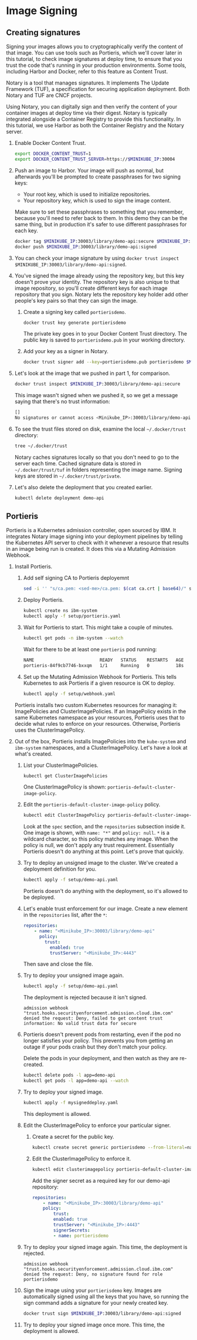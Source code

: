 # Image Signing

## Creating signatures

Signing your images allows you to cryptographically verify the content of that image. You can use tools such as Portieris, which we'll cover later in this tutorial, to check image signatures at deploy time, to ensure that you trust the code that's running in your production environments. Some tools, including Harbor and Docker, refer to this feature as Content Trust.

Notary is a tool that manages signatures. It implements The Update Framework (TUF), a specification for securing application deployment. Both Notary and TUF are CNCF projects.

Using Notary, you can digitally sign and then verify the content of your container images at deploy time via their digest. Notary is typically integrated alongside a Container Registry to provide this functionality. In this tutorial, we use Harbor as both the Container Registry and the Notary server.

1. Enable Docker Content Trust.
    ```bash
    export DOCKER_CONTENT_TRUST=1
    export DOCKER_CONTENT_TRUST_SERVER=https://$MINIKUBE_IP:30004
    ```

2. Push an image to Harbor. Your image will push as normal, but afterwards you'll be prompted to create passphrases for two signing keys:
    - Your root key, which is used to initialize repositories.
    - Your repository key, which is used to sign the image content.

    Make sure to set these passphrases to something that you remember, because you'll need to refer back to them. In this demo they can be the same thing, but in production it's safer to use different passphrases for each key.

    ```bash
    docker tag $MINIKUBE_IP:30003/library/demo-api:secure $MINIKUBE_IP:30003/library/demo-api:signed
    docker push $MINIKUBE_IP:30003/library/demo-api:signed
    ```

3. You can check your image signature by using `docker trust inspect $MINIKUBE_IP:30003/library/demo-api:signed`.

4. You've signed the image already using the repository key, but this key doesn't prove your identity. The repository key is also unique to that image repository, so you'll create different keys for each image repository that you sign. Notary lets the repository key holder add other people's key pairs so that they can sign the image.

    1. Create a signing key called `portierisdemo`.
        ```bash
        docker trust key generate portierisdemo
        ```
        The private key goes in to your Docker Content Trust directory. The public key is saved to `portierisdemo.pub` in your working directory.

    2. Add your key as a signer in Notary.
        ```bash
        docker trust signer add --key=portierisdemo.pub portierisdemo $MINIKUBE_IP:30003/library/demo-api
        ```

5. Let's look at the image that we pushed in part 1, for comparison.

    ```bash
    docker trust inspect $MINIKUBE_IP:30003/library/demo-api:secure
    ```

    This image wasn't signed when we pushed it, so we get a message saying that there's no trust information:

    ```bash
    []
    No signatures or cannot access <Minikube_IP>:30003/library/demo-api:secure
    ```

6. To see the trust files stored on disk, examine the local `~/.docker/trust` directory:
    ```bash
    tree ~/.docker/trust
    ```

    Notary caches signatures locally so that you don't need to go to the server each time. Cached signature data is stored in `~/.docker/trust/tuf` in folders representing the image name. Signing keys are stored in `~/.docker/trust/private`.

7. Let's also delete the deployment that you created earlier.
    ```bash
    kubectl delete deployment demo-api
    ```

## Portieris

Portieris is a Kubernetes admission controller, open sourced by IBM. It integrates Notary image signing into your deployment pipelines by telling the Kubernetes API server to check with it whenever a resource that results in an image being run is created. It does this via a Mutating Admission Webhook.

1. Install Portieris.

    1. Add self signing CA to Portieris deployemnt
        ```bash
        sed -i '' "s/ca.pem: <sed-me>/ca.pem: $(cat ca.crt | base64)/" setup/portieris.yaml
        ```

    2. Deploy Portieris.
        ```bash
        kubectl create ns ibm-system
        kubectl apply -f setup/portieris.yaml
        ```

    3. Wait for Portieris to start. This might take a couple of minutes.
        ```bash
        kubectl get pods -n ibm-system --watch
        ```

        Wait for there to be at least one `portieris` pod running:
        ```bash
        NAME                         READY   STATUS    RESTARTS   AGE
        portieris-84f9cb7746-bxxqm   1/1     Running   0          18s
        ```

    4. Set up the Mutating Admission Webhook for Portieris. This tells Kubernetes to ask Portieris if a given resource is OK to deploy.
        ```bash
        kubectl apply -f setup/webhook.yaml
        ```

    Portieris installs two custom Kubernetes resources for managing it: ImagePolicies and ClusterImagePolicies. If an ImagePolicy exists in the same Kubernetes namespace as your resources, Portieris uses that to decide what rules to enforce on your resources. Otherwise, Portieris uses the ClusterImagePolicy.

1. Out of the box, Portieris installs ImagePolicies into the `kube-system` and `ibm-system` namespaces, and a ClusterImagePolicy. Let's have a look at what's created.
    1. List your ClusterImagePolicies.
        ```bash
        kubectl get ClusterImagePolicies
        ```

        One ClusterImagePolicy is shown: `portieris-default-cluster-image-policy`.
    2. Edit the `portieris-default-cluster-image-policy` policy.
        ```bash
        kubectl edit ClusterImagePolicy portieris-default-cluster-image-policy
        ```

        Look at the `spec` section, and the `repositories` subsection inside it. One image is shown, with `name: "*"` and `policy: null`. `*` is a wildcard character, so this policy matches any image. When the policy is null, we don't apply any trust requirement. Essentially Portieris doesn't do anything at this point. Let's prove that quickly.

    3. Try to deploy an unsigned image to the cluster. We've created a deployment definition for you.

        ```bash
        kubectl apply -f setup/demo-api.yaml
        ```

        Portieris doesn't do anything with the deployment, so it's allowed to be deployed.

    4. Let's enable trust enforcement for our image. Create a new element in the `repositories` list, after the `*`:
        ```yaml
        repositories:
            - name: "<Minikube_IP>:30003/library/demo-api"
              policy:
                trust:
                  enabled: true
                  trustServer: "<Minikube_IP>:4443"
        ```

        Then save and close the file.

    5. Try to deploy your unsigned image again.

        ```bash
        kubectl apply -f setup/demo-api.yaml
        ```

        The deployment is rejected because it isn't signed.

        ```text
        admission webhook "trust.hooks.securityenforcement.admission.cloud.ibm.com" denied the request: Deny, failed to get content trust information: No valid trust data for secure
        ```

    6. Portieris doesn't prevent pods from restarting, even if the pod no longer satisfies your policy. This prevents you from getting an outage if your pods crash but they don't match your policy.

        Delete the pods in your deployment, and then watch as they are re-created.

        ```bash
        kubectl delete pods -l app=demo-api
        kubectl get pods -l app=demo-api --watch
        ```

    7. Try to deploy your signed image.

        ```bash
        kubectl apply -f mysigneddeploy.yaml
        ```

        This deployment is allowed.

    8. Edit the ClusterImagePolicy to enforce your particular signer.

        1. Create a secret for the public key.

            ```bash
            kubectl create secret generic portierisdemo --from-literal=name=portierisdemo --from-file=publicKey=portierisdemo.pub
            ```

        2. Edit the ClusterImagePolicy to enforce it.

            ```bash
            kubectl edit clusterimagepolicy portieris-default-cluster-image-policy
            ```

            Add the signer secret as a required key for our demo-api repository:

            ```yaml
            repositories:
                - name: "<Minikube_IP>:30003/library/demo-api"
                policy:
                    trust:
                    enabled: true
                    trustServer: "<Minikube_IP>:4443"
                    signerSecrets:
                    - name: portierisdemo
            ```

    9. Try to deploy your signed image again. This time, the deployment is rejected.

        ```text
        admission webhook "trust.hooks.securityenforcement.admission.cloud.ibm.com" denied the request: Deny, no signature found for role portierisdemo
        ```

    10. Sign the image using your `portierisdemo` key. Images are automatically signed using all the keys that you have, so running the sign command adds a signature for your newly created key.
        ```bash
        docker trust sign $MINIKUBE_IP:30003/library/demo-api:signed
        ```

    11. Try to deploy your signed image once more. This time, the deployment is allowed.
